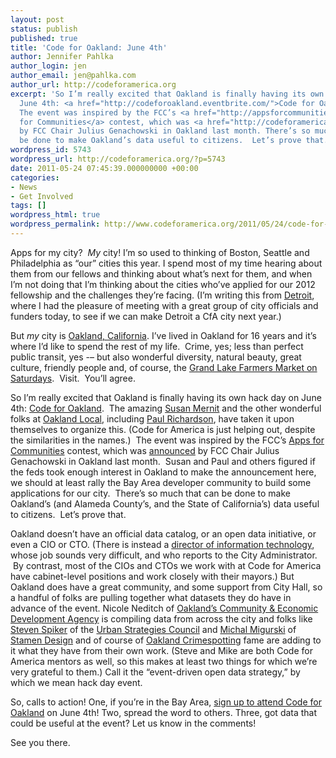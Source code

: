 ```yaml
---
layout: post
status: publish
published: true
title: 'Code for Oakland: June 4th'
author: Jennifer Pahlka
author_login: jen
author_email: jen@pahlka.com
author_url: http://codeforamerica.org
excerpt: 'So I’m really excited that Oakland is finally having its own hack day on
  June 4th: <a href="http://codeforoakland.eventbrite.com/">Code for Oakland</a>.
  The event was inspired by the FCC’s <a href="http://appsforcommunities.challenge.gov/">Apps
  for Communities</a> contest, which was <a href="http://codeforamerica.org/2011/04/15/code-for-communities-rise-to-the-challenge/">announced</a>
  by FCC Chair Julius Genachowski in Oakland last month. There’s so much that can
  be done to make Oakland’s data useful to citizens.  Let’s prove that.'
wordpress_id: 5743
wordpress_url: http://codeforamerica.org/?p=5743
date: 2011-05-24 07:45:39.000000000 +00:00
categories:
- News
- Get Involved
tags: []
wordpress_html: true
wordpress_permalink: http://www.codeforamerica.org/2011/05/24/code-for-oakland-june-4th/
---
```


<p><a href="http://codeforamerica.org/wp-content/uploads/2011/05/codeforoakland.eventbrite.jpeg"><img alt="" class="alignright size-full wp-image-5752" src="http://codeforamerica.org/wp-content/uploads/2011/05/codeforoakland.eventbrite.jpeg" title="codeforoakland.eventbrite"/></a>Apps for my city?  <em>My</em> city! I’m so used to thinking of Boston, Seattle and Philadelphia as “our” cities this year. I spend most of my time hearing about them from our fellows and thinking about what’s next for them, and when I’m not doing that I’m thinking about the cities who’ve applied for our 2012 fellowship and the challenges they’re facing. (I’m writing this from <a href="http://www.ci.detroit.mi.us/">Detroit</a>, where I had the pleasure of meeting with a great group of city officials and funders today, to see if we can make Detroit a CfA city next year.)</p>
<p>But <em>my</em> city is <a href="http://www2.oaklandnet.com/">Oakland, California</a>. I’ve lived in Oakland for 16 years and it’s where I’d like to spend the rest of my life.  Crime, yes; less than perfect public transit, yes -– but also wonderful diversity, natural beauty, great culture, friendly people and, of course, the <a href="http://www.agriculturalinstitute.org/index/getMarketDetails?type=Markets&amp;id=20080812134733.active">Grand Lake Farmers Market on Saturdays</a>.  Visit.  You’ll agree.</p>
<p>So I’m really excited that Oakland is finally having its own hack day on June 4th: <a href="http://codeforoakland.eventbrite.com/">Code for Oakland</a>.  The amazing <a href="http://twitter.com/#!/susanmernit">Susan Mernit</a> and the other wonderful folks at <a href="http://oaklandlocal.com/">Oakland Local</a>, including <a href="http://twitter.com/#!/surfinbrotha">Paul Richardson</a>, have taken it upon themselves to organize this. (Code for America is just helping out, despite the similarities in the names.)  The event was inspired by the FCC’s <a href="http://appsforcommunities.challenge.gov/">Apps for Communities</a> contest, which was <a href="http://codeforamerica.org/2011/04/15/code-for-communities-rise-to-the-challenge/">announced</a> by FCC Chair Julius Genachowski in Oakland last month.  Susan and Paul and others figured if the feds took enough interest in Oakland to make the announcement here, we should at least rally the Bay Area developer community to build some applications for our city.  There’s so much that can be done to make Oakland’s (and Alameda County’s, and the State of California’s) data useful to citizens.  Let’s prove that.</p>
<p>Oakland doesn’t have an official data catalog, or an open data initiative, or even a CIO or CTO. (There is instead a <a href="http://www.oaklandnet.com/government/jobs/docs/120409_Director_of_IT.pdf">director of information technology</a>, whose job sounds very difficult, and who reports to the City Administrator.  By contrast, most of the CIOs and CTOs we work with at Code for America have cabinet-level positions and work closely with their mayors.) But Oakland does have a great community, and some support from City Hall, so a handful of folks are pulling together what datasets they do have in advance of the event. Nicole Neditch of <a href="http://www2.oaklandnet.com/Government/o/CEDA/index.htm">Oakland’s Community &amp; Economic Development Agency</a> is compiling data from across the city and folks like <a href="http://twitter.com/#!/spjika">Steven Spiker</a> of the <a href="http://www.urbanstrategies.org/">Urban Strategies Council</a> and <a href="http://stamen.com/studio/mike">Michal Migurski</a> of <a href="http://www.stamen.com">Stamen Design</a> and of course of <a href="http://oakland.crimespotting.org/">Oakland Crimespotting</a> fame are adding to it what they have from their own work. (Steve and Mike are both Code for America mentors as well, so this makes at least two things for which we’re very grateful to them.) Call it the “event-driven open data strategy,” by which we mean hack day event.</p>
<p>So, calls to action! One, if you’re in the Bay Area, <a href="http://codeforoakland.eventbrite.com/">sign up to attend Code for Oakland</a> on June 4th! Two, spread the word to others. Three, got data that could be useful at the event? Let us know in the comments!</p>
<p>See you there.</p>
